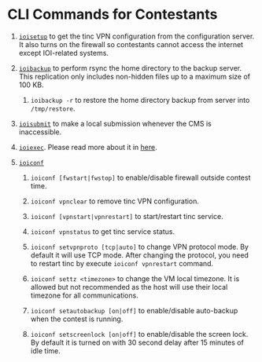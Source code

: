 # CLI Commands for Contestants

  1. [`ioisetup`](../bin/ioisetup) to get the tinc VPN configuration from the configuration server. It also turns on the firewall so contestants cannot access the internet except IOI-related systems.

  1. [`ioibackup`](../bin/ioibackup.sh) to perform rsync the home directory to the backup server. This replication only includes non-hidden files up to a maximum size of 100 KB.

     1. `ioibackup -r` to restore the home directory backup from server into `/tmp/restore`.

  1. [`ioisubmit`](../bin/ioisubmit) to make a local submission whenever the CMS is inaccessible.

  1. [`ioiexec`](../bin/ioiexec.sh). Please read more about it in [here](./totp.md).

  1. [`ioiconf`](../bin/ioiconf.sh)

     1. `ioiconf [fwstart|fwstop]` to enable/disable firewall outside contest time.

     1. `ioiconf vpnclear` to remove tinc VPN configuration.

     1. `ioiconf [vpnstart|vpnrestart]` to start/restart tinc service.

     1. `ioiconf vpnstatus` to get tinc service status.

     1. `ioiconf setvpnproto [tcp|auto]` to change VPN protocol mode. By default it will use TCP mode. After changing the protocol, you need to restart tinc by execute `ioiconf vpnrestart` command.

     1. `ioiconf settz <timezone>` to change the VM local timezone. It is allowed but not recommended as the host will use their local timezone for all communications.

     1. `ioiconf setautobackup [on|off]` to enable/disable auto-backup when the contest is running.

     1. `ioiconf setscreenlock [on|off]` to enable/disable the screen lock. By default it is turned on with 30 second delay after 15 minutes of idle time.
